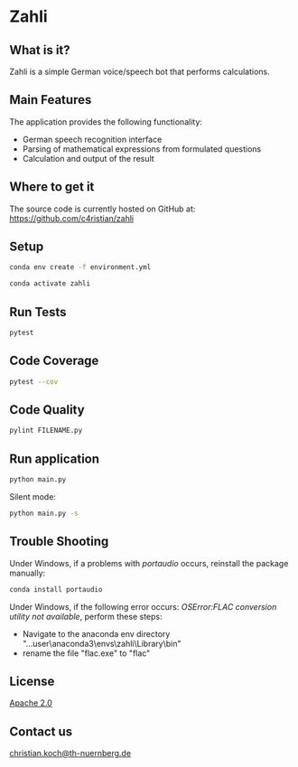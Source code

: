 # Zahli

## What is it?
Zahli is a simple German voice/speech bot that performs calculations.

## Main Features
The application provides the following functionality:
- German speech recognition interface
- Parsing of mathematical expressions from formulated questions
- Calculation and output of the result

## Where to get it
The source code is currently hosted on GitHub at:
https://github.com/c4ristian/zahli

## Setup
```sh
conda env create -f environment.yml

conda activate zahli
```

## Run Tests
```sh
pytest
```

## Code Coverage
```sh
pytest --cov
```

## Code Quality
```sh
pylint FILENAME.py
```

## Run application
```sh
python main.py
```

Silent mode:
```sh
python main.py -s
```

## Trouble Shooting

Under Windows, if a problems with *portaudio* occurs, reinstall the package manually:

```sh
conda install portaudio
```

Under Windows, if the following error occurs: *OSError:FLAC conversion utility not available*, perform these steps:
- Navigate to the anaconda env directory "...user\anaconda3\envs\zahli\Library\bin" 
- rename the file "flac.exe" to "flac"

## License
[Apache 2.0](LICENSE.txt)


## Contact us
[christian.koch@th-nuernberg.de](mailto:christian.koch@th-nuernberg.de)
